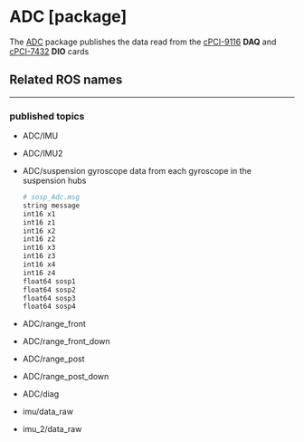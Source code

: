 # ADC [package]

The [ADC](https://github.com/team-diana/IO/tree/master/src/adc) package publishes the data read from the [cPCI-9116](cpci-9116.md) **DAQ** and [cPCI-7432](cpci-7432.md) **DIO** cards

## Related ROS names
---

### published topics

- ADC/IMU
- ADC/IMU2
- ADC/suspension
  gyroscope data from each gyroscope in the suspension hubs

  ```python
  # sosp_Adc.msg
  string message
  int16 x1
  int16 z1
  int16 x2
  int16 z2
  int16 x3
  int16 z3
  int16 x4
  int16 z4
  float64 sosp1
  float64 sosp2
  float64 sosp3
  float64 sosp4
  ```

- ADC/range_front
- ADC/range_front_down
- ADC/range_post
- ADC/range_post_down
- ADC/diag
- imu/data_raw
- imu_2/data_raw

